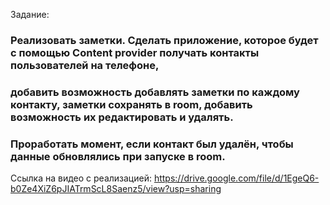 Задание:
### Реализовать заметки. Сделать приложение, которое будет с помощью Content provider получать контакты пользователей на телефоне,
### добавить возможность добавлять заметки по каждому контакту, заметки сохранять в room, добавить возможность их редактировать и удалять.
### Проработать момент, если контакт был удалён, чтобы данные обновлялись при запуске в room.
Ссылка на видео с реализацией:
https://drive.google.com/file/d/1EgeQ6-b0Ze4XiZ6pJIATrmScL8Saenz5/view?usp=sharing
